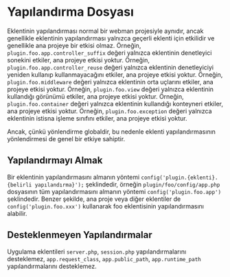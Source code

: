 # Yapılandırma Dosyası

Eklentinin yapılandırması normal bir webman projesiyle aynıdır, ancak genellikle eklentinin yapılandırması yalnızca geçerli eklenti için etkilidir ve genellikle ana projeye bir etkisi olmaz.
Örneğin, `plugin.foo.app.controller_suffix` değeri yalnızca eklentinin denetleyici sonekini etkiler, ana projeye etkisi yoktur.
Örneğin, `plugin.foo.app.controller_reuse` değeri yalnızca eklentinin denetleyiciyi yeniden kullanıp kullanmayacağını etkiler, ana projeye etkisi yoktur.
Örneğin, `plugin.foo.middleware` değeri yalnızca eklentinin orta uçlarını etkiler, ana projeye etkisi yoktur.
Örneğin, `plugin.foo.view` değeri yalnızca eklentinin kullandığı görünümü etkiler, ana projeye etkisi yoktur.
Örneğin, `plugin.foo.container` değeri yalnızca eklentinin kullandığı konteyneri etkiler, ana projeye etkisi yoktur.
Örneğin, `plugin.foo.exception` değeri yalnızca eklentinin istisna işleme sınıfını etkiler, ana projeye etkisi yoktur.

Ancak, çünkü yönlendirme globaldir, bu nedenle eklenti yapılandırmasının yönlendirmesi de genel bir etkiye sahiptir.

## Yapılandırmayı Almak
Bir eklentinin yapılandırmasını almanın yöntemi `config('plugin.{eklenti}.{belirli yapılandırma}');` şeklindedir, örneğin `plugin/foo/config/app.php` dosyasının tüm yapılandırmasını almanın yöntemi `config('plugin.foo.app')` şeklindedir.
Benzer şekilde, ana proje veya diğer eklentiler de `config('plugin.foo.xxx')` kullanarak foo eklentisinin yapılandırmasını alabilir.

## Desteklenmeyen Yapılandırmalar
Uygulama eklentileri `server.php`, `session.php` yapılandırmalarını desteklemez, `app.request_class`, `app.public_path`, `app.runtime_path` yapılandırmalarını desteklemez.
